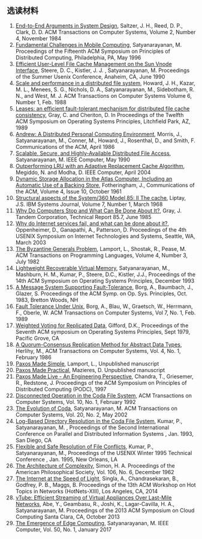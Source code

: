 ## 选读材料

1. [End-to-End Arguments in System Design](Readings/saltzer1984.pdf), Saltzer, J. H., Reed, D. P., Clark, D. D. ACM Transactions on Computer Systems, Volume 2, Number 4, November 1984
1. [Fundamental Challenges in Mobile Computing](Readings/satya-podc-challenges-1996.pdf), Satyanarayanan, M. Proceedings of the Fifteenth ACM Symposium on Principles of Distributed Computing, Philadelphia, PA, May 1996
1. [Efficient User-Level File Cache Management on the Sun Vnode Interface](Readings/steere-usenix1990.pdf), Steere, D. C., Kistler, J. J. , Satyanarayanan, M. Proceedings of the Summer Usenix Conference, Anaheim, CA, June 1990
1. [Scale and performance in a distributed file system](Readings/howard1988-tocs.pdf), Howard, J. H., Kazar, M. L., Menees, S. G., Nichols, D. A., Satyanarayanan, M., Sidebotham, R. N., and West, M. J. ACM Transactions on Computer Systems Volume 6, Number 1, Feb. 1988
1. [Leases: an efficient fault-tolerant mechanism for distributed file cache consistency](Readings/gray1989.pdf), Gray, C. and Cheriton, D. In Proceedings of the Twelfth ACM Symposium on Operating Systems Principles, Litchfield Park, AZ, 1989
1. [Andrew: A Distributed Personal Computing Environment](Readings/morris-cacm-andrew-1986.pdf), Morris, J., Satyanarayanan, M., Conner, M., Howard, J., Rosenthal, D., and Smith, F. Communications of the ACM, April 1986
1. [Scalable, Secure, and Highly-Available Distributed File Access](Readings/satya-ieee-computer-scalable-1990.pdf), Satyanarayanan, M. IEEE Computer, May 1990
1. [Outperforming LRU with an Adaptive Replacement Cache Algorithm](Readings/megiddo-computer2004.pdf), Megiddo, N. and Modha, D. IEEE Computer, April 2004
1. [Dynamic Storage Allocation in the Atlas Computer, Including an Automatic Use of a Backing Store](Readings/fotheringham1961.pdf), Fotheringham, J., Communications of the ACM, Volume 4, Issue 10, October 1961
1. [Structural aspects of the System/360 Model 85: II The cache](Readings/liptay1968.pdf), Liptay, J.S. IBM Systems Journal, Volume 7, Number 1, March 1968
1. [Why Do Computers Stop and What Can Be Done About It?](Readings/gray1985.pdf), Gray, J. Tandem Corporation, Technical Report 85.7, June 1985
1. [Why do Internet services fail, and what can be done about it?](Readings/oppenheimer2003.pdf), Oppenheimer, D., Ganapathi, A., Patterson, D. Proceedings of the 4th USENIX Symposium on Internet Technologies and Systems, Seattle, WA, March 2003
1. [The Byzantine Generals Problem](Readings/lamport1982.pdf), Lamport, L., Shostak, R., Pease, M. ACM Transactions on Programming Languages, Volume 4, Number 3, July 1982
1. [Lightweight Recoverable Virtual Memory](Readings/satya-sosp14-rvm-1993.pdf), Satyanarayanan, M., Mashburn, H. M., Kumar, P., Steere, D.C., Kistler, J.J., Proceedings of the 14th ACM Symposium on Operating Systems Principles, December 1993
1. [A Message System Supporting Fault-Tolerance](Readings/borg-1983.pdf), Borg, A., Baumbach, J., Glazer, S. Proceedings of the ACM Symp. on Op. Sys. Principles, Oct. 1983, Bretton Woods, NH
1. [Fault Tolerance Under Unix](Readings/borg-1989.pdf), Borg, A., Blau, W., Graetsch, W., Herrmann, F., Oberle, W. ACM Transactions on Computer Systems, Vol 7, No. 1, Feb. 1989
1. [Weighted Voting for Replicated Data](Readings/gifford79.pdf), Gifford, D.K., Proceedings of the Seventh ACM symposium on Operating Systems Principles, Sept 1979, Pacific Grove, CA
1. [A Quorum-Consensus Replication Method for Abstract Data Types](Readings/herlihy1986.pdf), Herlihy, M., ACM Transactions on Computer Systems, Vol. 4, No. 1, February 1986
1. [Paxos Made Simple](Readings/paxos-made-simple.pdf), Lamport, L., Unpublished manuscript
1. [Paxos Made Practical](Readings/paxos-made-practical.pdf), Mazieres, D. Unpublished manuscript
1. [Paxos Made Live - An Engineering Perspective](Readings/paxos-made-live.pdf), Chandra, T., Griesemer, R., Redstone, J. Proceedings of the ACM Symposium on Principles of Distributed Computing (PODC), 1997
1. [Disconnected Operation in the Coda File System](Readings/kistler-tocs-coda-1992.pdf), ACM Transactions on Computer Systems, Vol. 10, No. 1, February 1992
1. [The Evolution of Coda](Readings/satya-tocs-codaevol-2002.pdf), Satyanarayanan, M. ACM Transactions on Computer Systems, Vol. 20, No. 2, May 2002
1. [Log-Based Directory Resolution in the Coda File System](Readings/kumar1993.pdf), Kumar, P., Satyanarayanan, M. , Proceedings of the Second International Conference on Parallel and Distributed Information Systems , Jan. 1993, San Diego, CA
1. [Flexible and Safe Resolution of File Conflicts](Readings/kumar1995.pdf), Kumar, P., Satyanarayanan, M., Proceedings of the USENIX Winter 1995 Technical Conference , Jan. 1995, New Orleans, LA
1. [The Architecture of Complexity](Readings/simon-architecture-of-complexity-1962.pdf), Simon, H. A. Proceedings of the American Philosophical Society, Vol. 106, No. 6, December 1962
1. [The Internet at the Speed of Light](Readings/singla2014.pdf), Singla, A., Chandrasekaran, B., Godfrey, P. B., Maggs, B. Proceedings of the 13th ACM Workshop on Hot Topics in Networks (HotNets-XIII), Los Angeles, CA, 2014
1. [vTube: Efficient Streaming of Virtual Appliances Over Last-Mile Networks](Readings/abe-vtube-socc2013.pdf), Abe, Y., Geambasu, R., Joshi, K., Lagar-Cavilla, H. A., Satyanarayanan, M. Proceedings of the 2013 ACM Symposium on Cloud Computing Santa Clara, CA, October 2013
1. [The Emergence of Edge Computing](Readings/satya-edge2016.pdf), Satyanarayanan, M. IEEE Computer, Vol. 50, No. 1, January 2017